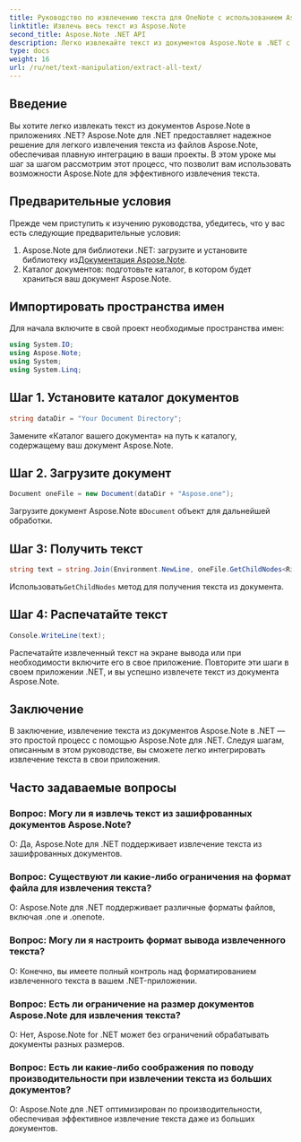 ```yaml
---
title: Руководство по извлечению текста для OneNote с использованием Aspose.Note
linktitle: Извлечь весь текст из Aspose.Note
second_title: Aspose.Note .NET API
description: Легко извлекайте текст из документов Aspose.Note в .NET с помощью Aspose.Note для .NET. Следуйте нашему пошаговому руководству для бесшовной интеграции.
type: docs
weight: 16
url: /ru/net/text-manipulation/extract-all-text/
---
```

## Введение
Вы хотите легко извлекать текст из документов Aspose.Note в приложениях .NET? Aspose.Note для .NET предоставляет надежное решение для легкого извлечения текста из файлов Aspose.Note, обеспечивая плавную интеграцию в ваши проекты. В этом уроке мы шаг за шагом рассмотрим этот процесс, что позволит вам использовать возможности Aspose.Note для эффективного извлечения текста.
## Предварительные условия
Прежде чем приступить к изучению руководства, убедитесь, что у вас есть следующие предварительные условия:
1.  Aspose.Note для библиотеки .NET: загрузите и установите библиотеку из[Документация Aspose.Note](https://reference.aspose.com/note/net/).
2. Каталог документов: подготовьте каталог, в котором будет храниться ваш документ Aspose.Note.
## Импортировать пространства имен
Для начала включите в свой проект необходимые пространства имен:
```csharp
using System.IO;
using Aspose.Note;
using System;
using System.Linq;
```
## Шаг 1. Установите каталог документов
```csharp
string dataDir = "Your Document Directory";
```
Замените «Каталог вашего документа» на путь к каталогу, содержащему ваш документ Aspose.Note.
## Шаг 2. Загрузите документ
```csharp
Document oneFile = new Document(dataDir + "Aspose.one");
```
 Загрузите документ Aspose.Note в`Document` объект для дальнейшей обработки.
## Шаг 3: Получить текст
```csharp
string text = string.Join(Environment.NewLine, oneFile.GetChildNodes<RichText>().Select(e => e.Text)) + Environment.NewLine;
```
 Использовать`GetChildNodes` метод для получения текста из документа.
## Шаг 4: Распечатайте текст
```csharp
Console.WriteLine(text);
```
Распечатайте извлеченный текст на экране вывода или при необходимости включите его в свое приложение.
Повторите эти шаги в своем приложении .NET, и вы успешно извлечете текст из документа Aspose.Note.
## Заключение
В заключение, извлечение текста из документов Aspose.Note в .NET — это простой процесс с помощью Aspose.Note для .NET. Следуя шагам, описанным в этом руководстве, вы сможете легко интегрировать извлечение текста в свои приложения.
## Часто задаваемые вопросы
### Вопрос: Могу ли я извлечь текст из зашифрованных документов Aspose.Note?
О: Да, Aspose.Note для .NET поддерживает извлечение текста из зашифрованных документов.
### Вопрос: Существуют ли какие-либо ограничения на формат файла для извлечения текста?
О: Aspose.Note для .NET поддерживает различные форматы файлов, включая .one и .onenote.
### Вопрос: Могу ли я настроить формат вывода извлеченного текста?
О: Конечно, вы имеете полный контроль над форматированием извлеченного текста в вашем .NET-приложении.
### Вопрос: Есть ли ограничение на размер документов Aspose.Note для извлечения текста?
О: Нет, Aspose.Note for .NET может без ограничений обрабатывать документы разных размеров.
### Вопрос: Есть ли какие-либо соображения по поводу производительности при извлечении текста из больших документов?
О: Aspose.Note для .NET оптимизирован по производительности, обеспечивая эффективное извлечение текста даже из больших документов.